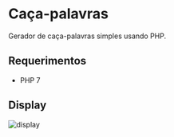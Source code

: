 # Caça-palavras

Gerador de caça-palavras simples usando PHP.

## Requerimentos

- PHP 7

## Display

![display](https://github.com/jpenrici/Word_Search_generator/blob/master/PHP_WordSearch/display/display.png)
